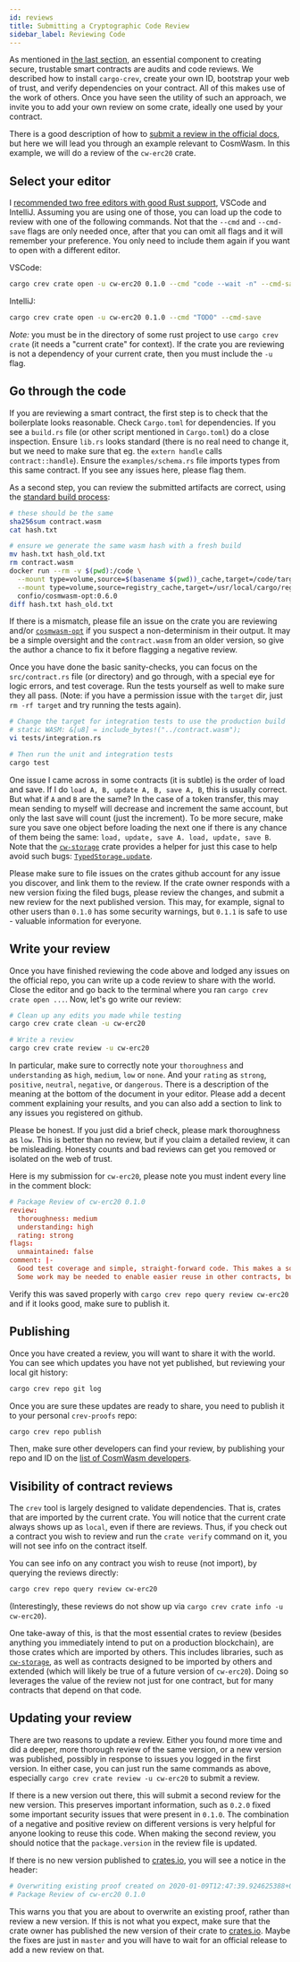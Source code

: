 ```yaml
---
id: reviews
title: Submitting a Cryptographic Code Review
sidebar_label: Reviewing Code
---
```


As mentioned in [the last section](./verify), an essential component to creating secure,
trustable smart contracts are audits and code reviews. We described how to install
`cargo-crev`, create your own ID, bootstrap your web of trust, and verify dependencies
on your contract. All of this makes use of the work of others. Once you have seen
the utility of such an approach, we invite you to add your own review on some crate,
ideally one used by your contract.

There is a good description of how to [submit a review in the official docs](https://github.com/crev-dev/cargo-crev/blob/master/cargo-crev/src/doc/getting_started.md#reviewing-code),
but here we will lead you through an example relevant to CosmWasm. In this example,
we will do a review of the `cw-erc20` crate.

## Select your editor

I [recommended two free editors with good Rust support](../getting-started/rust-basics#setting-up-your-ide), VSCode and IntelliJ.
Assuming you are using one of those, you can load up the code to review with one
of the following commands. Not that the `--cmd` and `--cmd-save` flags are only
needed once, after that you can omit all flags and it will remember your preference.
You only need to include them again if you want to open with a different editor.

VSCode:

```sh 
cargo crev crate open -u cw-erc20 0.1.0 --cmd "code --wait -n" --cmd-save
```

IntelliJ:

```sh 
cargo crev crate open -u cw-erc20 0.1.0 --cmd "TODO" --cmd-save
```

*Note:* you must be in the directory of some rust project to use `cargo crev crate`
(it needs a "current crate" for context). If the crate you are reviewing is not a 
dependency of your current crate, then you must include the `-u` flag.

## Go through the code

If you are reviewing a smart contract, the first step is to check that the boilerplate
looks reasonable. Check `Cargo.toml` for dependencies. If you see a `build.rs` file
(or other script mentioned in `Cargo.toml`) do a close inspection. Ensure `lib.rs`
looks standard (there is no real need to change it, but we need to make sure that
eg. the `extern handle` calls `contract::handle`). Ensure the `examples/schema.rs`
file imports types from this same contract. If you see any issues here, 
please flag them.

As a second step, you can review the submitted artifacts are correct, using the
[standard build process](https://github.com/confio/cosmwasm-opt):

```sh
# these should be the same
sha256sum contract.wasm
cat hash.txt

# ensure we generate the same wasm hash with a fresh build
mv hash.txt hash_old.txt
rm contract.wasm
docker run --rm -v $(pwd):/code \
  --mount type=volume,source=$(basename $(pwd))_cache,target=/code/target \
  --mount type=volume,source=registry_cache,target=/usr/local/cargo/registry \
  confio/cosmwasm-opt:0.6.0
diff hash.txt hash_old.txt
```

If there is a mismatch, please file an issue on the crate you are reviewing 
and/or [`cosmwasm-opt`](https://github.com/confio/cosmwasm-opt) if you suspect
a non-determinism in their output. It may be a simple oversight and the `contract.wasm` 
from an older version, so give the author a chance to fix it before flagging a
negative review.

Once you have done the basic sanity-checks, you can focus on the `src/contract.rs`
file (or directory) and go through, with a special eye for logic errors, and test
coverage. Run the tests yourself as well to make sure they all pass.
(Note: if you have a permission issue with the `target` dir, just `rm -rf target` 
and try running the tests again).

```sh
# Change the target for integration tests to use the production build
# static WASM: &[u8] = include_bytes!("../contract.wasm");
vi tests/integration.rs

# Then run the unit and integration tests
cargo test
```

One issue I came across in some contracts (it is subtle) is the order of load and
save. If I do `load A, B, update A, B, save A, B`, this is usually
correct. But what if `A` and `B` are the same? In the case of a token transfer,
this may mean sending to myself will decrease and increment the same account, but
only the last save will count (just the increment). To be more secure, make sure
you save one object before loading the next one if there is any chance of them being
the same: `load, update, save A. load, update, save B`. Note that the 
[`cw-storage`](https://github.com/confio/cw-storage) crate provides a helper
for just this case to help avoid such bugs:
[`TypedStorage.update`](https://github.com/confio/cw-storage/blob/master/src/typed.rs#L72-L81).

Please make sure to file issues on the crates github account for any issue you discover,
and link them to the review. If the crate owner responds with a new version fixing the filed bugs, 
please review the changes, and submit a new review for the next published version. This may, for example,
signal to other users than `0.1.0` has some security warnings, but `0.1.1` is safe to use - valuable
information for everyone.

## Write your review

Once you have finished reviewing the code above and lodged any issues on the official repo,
you can write up a code review to share with the world. Close the editor and go back to the
terminal where you ran `cargo crev crate open ...`. Now, let's go write our review:

```sh
# Clean up any edits you made while testing
cargo crev crate clean -u cw-erc20

# Write a review
cargo crev crate review -u cw-erc20
```

In particular, make sure to correctly note your `thoroughness` and `understanding`
as `high`, `medium`, `low` or `none`. And your `rating` as `strong`, `positive`,
`neutral`, `negative`, or `dangerous`. There is a description of the meaning at
the bottom of the document in your editor. Please add a decent comment explaining
your results, and you can also add a section to link to any issues you registered on github.

Please be honest. If you just did a brief check, please mark thoroughness as `low`.
This is better than no review, but if you claim a detailed review, it can be misleading.
Honesty counts and bad reviews can get you removed or isolated on the web of trust.

Here is my submission for `cw-erc20`, please note you must indent every line in the comment block:

```toml
# Package Review of cw-erc20 0.1.0
review:
  thoroughness: medium
  understanding: high
  rating: strong
flags:
  unmaintained: false
comment: |-
  Good test coverage and simple, straight-forward code. This makes a solid base for other contracts to build on.
  Some work may be needed to enable easier reuse in other contracts, but it is very solid to run it as-is.
```

Verify this was saved properly with `cargo crev repo query review cw-erc20` and if it looks good,
make sure to publish it.

## Publishing

Once you have created a review, you will want to share it with the world.
You can see which updates you have not yet published, but reviewing your local
git history:

```sh
cargo crev repo git log
```

Once you are sure these updates are ready to share, you need to publish it to your personal `crev-proofs` repo:

```sh
cargo crev repo publish
```

Then, make sure other developers can find your review, by publishing your repo and ID
on the [list of CosmWasm developers](./verify#cosmwasm-developers).

## Visibility of contract reviews

The `crev` tool is largely designed to validate dependencies. That is, crates
that are imported by the current crate. You will notice that the current crate
always shows up as `local`, even if there are reviews. Thus, if you check out
a contract you wish to review and run the `crate verify` command on it,
you will not see info on the contract itself. 

You can see info on any contract you wish to reuse (not import),
by querying the reviews directly:

```sh
cargo crev repo query review cw-erc20
```

(Interestingly, these reviews do not show up via `cargo crev crate info -u cw-erc20`).

One take-away of this, is that the most essential crates to review (besides anything
you immediately intend to put on a production blockchain), are those crates which
are imported by others. This includes libraries, such as
[`cw-storage`](https://github.com/confio/cw-storage), as well as contracts designed
to be imported by others and extended (which will likely be true of a future version
of `cw-erc20`). Doing so leverages the value of the review not just for one contract,
but for many contracts that depend on that code.

## Updating your review

There are two reasons to update a review. Either you found more time and did a deeper, more thorough review
of the same version, or a new version was published, possibly in response to issues you logged in the first version.
In either case, you can just run the same commands as above, especially `cargo crev crate review -u cw-erc20` to submit a review.

If there is a new version out there, this will submit a second review for the new version.
This preserves important information, such as `0.2.0` fixed some important security issues that were
present in `0.1.0`. The combination of a negative and positive review on different versions is very helpful 
for anyone looking to reuse this code. When making the second review, you should notice that the `package.version`
in the review file is updated.

If there is no new version published to [crates.io](https://crates.io), you will see a notice in the header:

```toml
# Overwriting existing proof created on 2020-01-09T12:47:39.924625388+01:00
# Package Review of cw-erc20 0.1.0
```

This warns you that you are about to overwrite an existing proof, rather than review a new version.
If this is not what you expect, make sure that the crate owner has published the new version of their
crate to [crates.io](https://crates.io). Maybe the fixes are just in `master` and you will have to
wait for an official release to add a new review on that.
